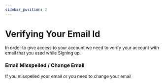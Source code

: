 ```yaml
---
sidebar_position: 2
---
```

# Verifying Your Email Id

In order to give access to your account we need to verify your account with email that you used while Signing up.

### Email Misspelled / Change Email
If you misspelled your email or you need to change your email